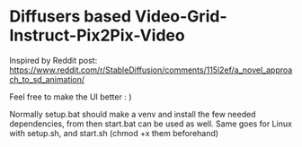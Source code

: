 # Diffusers based Video-Grid-Instruct-Pix2Pix-Video

Inspired by Reddit post:
https://www.reddit.com/r/StableDiffusion/comments/115l2ef/a_novel_approach_to_sd_animation/

Feel free to make the UI better : )

Normally setup.bat should make a venv and install the few needed dependencies, from then start.bat can be used as well.
Same goes for Linux with setup.sh, and start.sh (chmod +x them beforehand)
